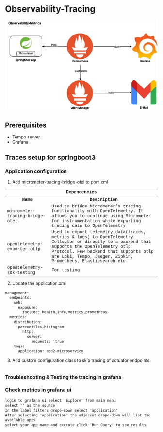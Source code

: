 # Observability-Tracing

![High Level arch diagram](./images/springboot_observablity-metrics.jpg "Observability-Tracing")

## Prerequisites

* Tempo server
* Grafana

## Traces setup for springboot3

### Application configuration

1. Add micrometer-tracing-bridge-otel to pom.xml

<table style='font-family:"Courier New", Courier, monospace; font-size:100%'>
    <tr>
        <th colspan="2">Dependencies</th>
    </tr>
    <tr>
        <th>Name</th>
        <th>Description</th>
    </tr>
    <tr>
        <td>micrometer-tracing-bridge-otel</td>
        <td>Used to bridge Micrometer’s tracing functionality with OpenTelemetry. It allows you to continue using Micrometer for instrumentation while exporting tracing data to OpenTelemetry</td>
    </tr>
    <tr>
        <td>opentelemetry-exporter-otlp</td>
        <td>Used to export telemetry data(traces, metrics & logs) to OpenTelemetry Collector or directly to a backend that supports the OpenTelemetry otlp Protocol.
         Few backend that supports otlp are Loki, Tempo, Jaeger, Zipkin, Prometheus, Elasticsearch etc.</td>
    </tr>
    <tr>
        <td>opentelemetry-sdk-testing</td>
        <td>For testing</td>
    </tr>
</table>

2. Update the application.xml

```
management:
  endpoints:
    web:
      exposure:
        include: health,info,metrics,prometheus
  metrics:
    distribution:
      percentiles-histogram:
        http:
          server:
            requests: 'true'
    tags:
      application: app2-microservice
```

3. Add custom configuration class to skip tracing of actuator endpoints

```

```

### Troubleshooting & Testing the tracing in grafana

### Check metrics in grafana ui

```
login to grafana ui select 'Explore' from main menu
select '' as the source 
In the label filters drope-down select 'application' 
After selecting 'application' the adjacent drope-down will list the available apps
select your app name and execute click 'Run Query' to see results  
```

